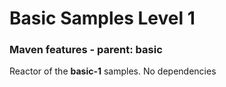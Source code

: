 Basic Samples Level 1
=====================

### Maven features - parent: basic

Reactor of the **basic-1** samples.
No dependencies
